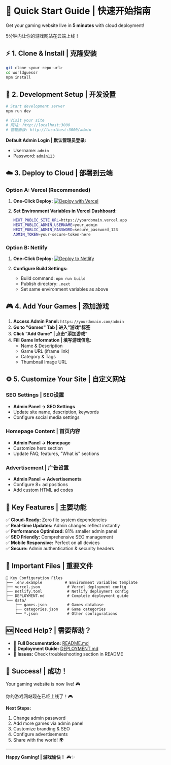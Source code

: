 # 🚀 Quick Start Guide | 快速开始指南

Get your gaming website live in **5 minutes** with cloud deployment!

5分钟内让你的游戏网站在云端上线！

## ⚡ **1. Clone & Install | 克隆安装**

```bash
git clone <your-repo-url>
cd worldguessr
npm install
```

## 🔧 **2. Development Setup | 开发设置**

```bash
# Start development server
npm run dev

# Visit your site
# 网站: http://localhost:3000
# 管理面板: http://localhost:3000/admin
```

**Default Admin Login | 默认管理员登录:**
- Username: `admin`
- Password: `admin123`

## ☁️ **3. Deploy to Cloud | 部署到云端**

### **Option A: Vercel (Recommended)**

1. **One-Click Deploy:**
   [![Deploy with Vercel](https://vercel.com/button)](https://vercel.com/new)

2. **Set Environment Variables in Vercel Dashboard:**
   ```bash
   NEXT_PUBLIC_SITE_URL=https://yourdomain.vercel.app
   NEXT_PUBLIC_ADMIN_USERNAME=your_admin
   NEXT_PUBLIC_ADMIN_PASSWORD=secure_password_123
   ADMIN_TOKEN=your-secure-token-here
   ```

### **Option B: Netlify**

1. **One-Click Deploy:**
   [![Deploy to Netlify](https://www.netlify.com/img/deploy/button.svg)](https://app.netlify.com/start)

2. **Configure Build Settings:**
   - Build command: `npm run build`
   - Publish directory: `.next`
   - Set same environment variables as above

## 🎮 **4. Add Your Games | 添加游戏**

1. **Access Admin Panel:** `https://yourdomain.com/admin`
2. **Go to "Games" Tab | 进入"游戏"标签**
3. **Click "Add Game" | 点击"添加游戏"**
4. **Fill Game Information | 填写游戏信息:**
   - Name & Description
   - Game URL (iframe link)
   - Category & Tags
   - Thumbnail Image URL

## ⚙️ **5. Customize Your Site | 自定义网站**

### **SEO Settings | SEO设置**
- **Admin Panel → SEO Settings**
- Update site name, description, keywords
- Configure social media settings

### **Homepage Content | 首页内容**
- **Admin Panel → Homepage**
- Customize hero section
- Update FAQ, features, "What is" sections

### **Advertisement | 广告设置**
- **Admin Panel → Advertisements** 
- Configure 8+ ad positions
- Add custom HTML ad codes

## 🎯 **Key Features | 主要功能**

✅ **Cloud-Ready:** Zero file system dependencies  
✅ **Real-time Updates:** Admin changes reflect instantly  
✅ **Performance Optimized:** 81% smaller admin panel  
✅ **SEO Friendly:** Comprehensive SEO management  
✅ **Mobile Responsive:** Perfect on all devices  
✅ **Secure:** Admin authentication & security headers  

## 📁 **Important Files | 重要文件**

```
📁 Key Configuration Files
├── .env.example          # Environment variables template
├── vercel.json            # Vercel deployment config  
├── netlify.toml           # Netlify deployment config
├── DEPLOYMENT.md          # Complete deployment guide
└── data/
    ├── games.json         # Games database
    ├── categories.json    # Game categories  
    └── *.json             # Other configurations
```

## 🆘 **Need Help? | 需要帮助？**

- 📖 **Full Documentation:** [README.md](./README.md)
- 🚀 **Deployment Guide:** [DEPLOYMENT.md](./DEPLOYMENT.md)  
- 🐛 **Issues:** Check troubleshooting section in README

## 🎉 **Success! | 成功！**

Your gaming website is now live! 🎮

你的游戏网站现在已经上线了！🎮

**Next Steps:**
1. Change admin password
2. Add more games via admin panel
3. Customize branding & SEO
4. Configure advertisements
5. Share with the world! 🌍

---

**Happy Gaming! | 游戏愉快！** 🎮✨